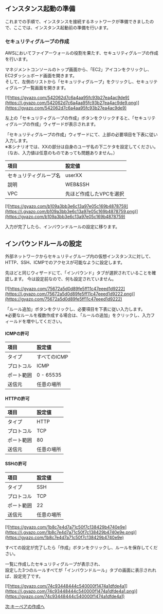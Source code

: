 ﻿## インスタンス起動の準備

これまでの手順で、インスタンスを接続するネットワークが準備できましたので、ここでは、インスタンス起動前の準備を行います。

### セキュリティグループの作成
AWSにおいてファイアーウォールの役割を果たす、セキュリティグループの作成を行います。  

マネジメントコンソールのトップ画面から、「EC2」アイコンをクリックし、EC2ダッシュボード画面を開きます。  
そして、左側のリストから「セキュリティグループ」をクリックし、セキュリティグループ一覧画面を開きます。

[![https://gyazo.com/542062d7c6a4aa95fc93b27ea4ac9de9](https://i.gyazo.com/542062d7c6a4aa95fc93b27ea4ac9de9.png)](https://gyazo.com/542062d7c6a4aa95fc93b27ea4ac9de9)

左上の「セキュリティグループの作成」ボタンをクリックすると、「セキュリティグループの作成」ウィザードが表示されます。  

「セキュリティグループの作成」ウィザードにて、上部の必要項目を下表に従い入力します。  
※本シナリオでは、XXの部分は自身のユーザ名の下二ケタを設定してください。  
（なお、入力値は任意のものであっても問題ありません。）

| 項目 | 設定値 
|:-----------|:------------| 
| セキュリティグループ名 | userXX
| 説明 | WEB&SSH
| VPC | 先ほど作成したVPCを選択

[![https://gyazo.com/b109a3bb3e6c13a97e05c169b4878759](https://i.gyazo.com/b109a3bb3e6c13a97e05c169b4878759.png)](https://gyazo.com/b109a3bb3e6c13a97e05c169b4878759)


入力が完了したら、インバウンドルールの設定に移ります。

## インバウンドルールの設定

外部ネットワークからセキュリティグループ内の仮想インスタンスに対して、HTTP、SSH、ICMPでのアクセスが可能なように設定します。

先ほどと同じウィザードにて、「インバウンド」タブが選択されていることを確認します。
今は設定前なので、何も設定されていません。

[![https://gyazo.com/75672a5d0d89fe5ff11c47eeed1d9222](https://i.gyazo.com/75672a5d0d89fe5ff11c47eeed1d9222.png)](https://gyazo.com/75672a5d0d89fe5ff11c47eeed1d9222)

「ルール追加」ボタンをクリックし、必要項目を下表に従い入力します。  
※必要なルールを複数作成する場合は、「ルールの追加」をクリックし、入力フィールドを増やしてください。

#### ICMPの許可

| 項目 | 設定値 
|:-----------|:------------
| タイプ | すべてのICMP
| プロトコル | ICMP
| ポート範囲 | 0 - 65535
| 送信元 | 任意の場所

#### HTTPの許可

| 項目 | 設定値 
|:-----------|:------------
| タイプ | HTTP
| プロトコル | TCP 
| ポート範囲 | 80
| 送信元 | 任意の場所

#### SSHの許可

| 項目 | 設定値 
|:-----------|:------------
| タイプ | SSH 
| プロトコル | TCP
| ポート範囲 | 22
| 送信元 | 任意の場所

[![https://gyazo.com/1b8c7e4d7a71c50f7c138429b4740e9e](https://i.gyazo.com/1b8c7e4d7a71c50f7c138429b4740e9e.png)](https://gyazo.com/1b8c7e4d7a71c50f7c138429b4740e9e)

すべての設定が完了したら「作成」ボタンをクリックし、ルールを保存してください。

一覧に作成したセキュリティグループが表示され、  
設定した3つのルールすべてが「インバウンドルール」タブの画面に表示されれば、設定完了です。

[![https://gyazo.com/74c93448444c540000f1474a1dfde4a1](https://i.gyazo.com/74c93448444c540000f1474a1dfde4a1.png)](https://gyazo.com/74c93448444c540000f1474a1dfde4a1)


[次:キーペアの作成へ](https://github.com/yoshirako/aws-handson-scenario/blob/master/WebServer/Scenario/04-prepare-key-for-launch-instance.md)
